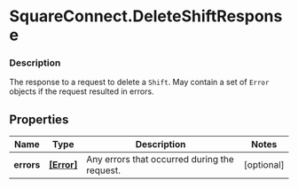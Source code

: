 # SquareConnect.DeleteShiftResponse

### Description

The response to a request to delete a `Shift`. May contain a set of  `Error` objects if the request resulted in errors.

## Properties
Name | Type | Description | Notes
------------ | ------------- | ------------- | -------------
**errors** | [**[Error]**](Error.md) | Any errors that occurred during the request. | [optional] 


